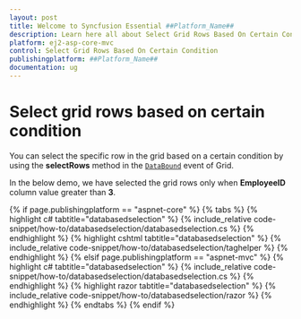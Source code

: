 ```yaml
---
layout: post
title: Welcome to Syncfusion Essential ##Platform_Name##
description: Learn here all about Select Grid Rows Based On Certain Condition of Syncfusion Essential ##Platform_Name## widgets based on HTML5 and jQuery.
platform: ej2-asp-core-mvc
control: Select Grid Rows Based On Certain Condition
publishingplatform: ##Platform_Name##
documentation: ug
---
```



# Select grid rows based on certain condition

You can select the specific row in the grid based on a certain condition by using the **selectRows** method in the [`DataBound`](https://help.syncfusion.com/cr/aspnetcore-js2/Syncfusion.EJ2.Grids.Grid.html#Syncfusion_EJ2_Grids_Grid_DataBound) event of Grid.

In the below demo, we have selected the grid rows only when **EmployeeID** column value greater than **3**.

{% if page.publishingplatform == "aspnet-core" %}
{% tabs %}
{% highlight c# tabtitle="databasedselection" %}
{% include_relative code-snippet/how-to/databasedselection/databasedselection.cs %}
{% endhighlight %}
{% highlight cshtml tabtitle="databasedselection" %}
{% include_relative code-snippet/how-to/databasedselection/taghelper %}
{% endhighlight %}
{% elsif page.publishingplatform == "aspnet-mvc" %}
{% highlight c# tabtitle="databasedselection" %}
{% include_relative code-snippet/how-to/databasedselection/databasedselection.cs %}
{% endhighlight %}
{% highlight razor tabtitle="databasedselection" %}
{% include_relative code-snippet/how-to/databasedselection/razor %}
{% endhighlight %}
{% endtabs %}
{% endif %}


